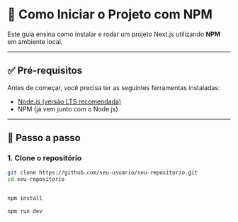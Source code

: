 # 🚀 Como Iniciar o Projeto com NPM

Este guia ensina como instalar e rodar um projeto Next.js utilizando **NPM** em ambiente local.

---

## ✅ Pré-requisitos

Antes de começar, você precisa ter as seguintes ferramentas instaladas:

- [Node.js (versão LTS recomendada)](https://nodejs.org/)
- NPM (já vem junto com o Node.js)

---

## 🧭 Passo a passo

### 1. Clone o repositório

```bash
git clone https://github.com/seu-usuario/seu-repositorio.git
cd seu-repositorio


npm install

npm run dev